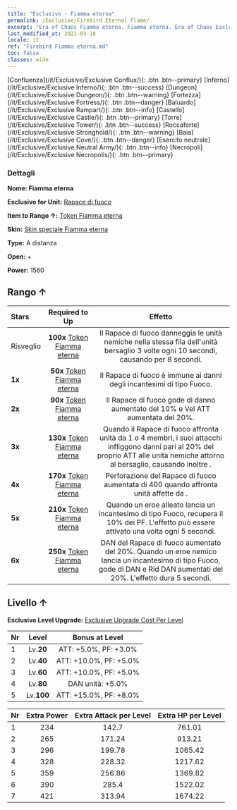 ```yaml
---
title: "Esclusivo - Fiamma eterna"
permalink: /Exclusive/Firebird Eternal Flame/
excerpt: "Era of Chaos Fiamma eterna. Fiamma eterna. Era of Chaos Esclusivo Fiamma eterna. Rapace di fuoco Esclusivo."
last_modified_at: 2021-03-18
locale: it
ref: "Firebird Fiamma eterna.md"
toc: false
classes: wide
---
```

 [Confluenza](/it/Exclusive/Exclusive Conflux/){: .btn .btn--primary} [Inferno](/it/Exclusive/Exclusive Inferno/){: .btn .btn--success} [Dungeon](/it/Exclusive/Exclusive Dungeon/){: .btn .btn--warning} [Fortezza](/it/Exclusive/Exclusive Fortress/){: .btn .btn--danger} [Baluardo](/it/Exclusive/Exclusive Rampart/){: .btn .btn--info} [Castello](/it/Exclusive/Exclusive Castle/){: .btn .btn--primary} [Torre](/it/Exclusive/Exclusive Tower/){: .btn .btn--success} [Roccaforte](/it/Exclusive/Exclusive Stronghold/){: .btn .btn--warning} [Baia](/it/Exclusive/Exclusive Cove/){: .btn .btn--danger} [Esercito neutrale](/it/Exclusive/Exclusive Neutral Army/){: .btn .btn--info} [Necropoli](/it/Exclusive/Exclusive Necropolis/){: .btn .btn--primary} 

### Dettagli
 **Nome: Fiamma eterna** 

 **Esclusivo for Unit:** [Rapace di fuoco](/it/units/Firebird/) 

 **Item to Rango ↑:** [Token Fiamma eterna](/it/Items/con_1001/)

 **Skin:** [Skin speciale Fiamma eterna](/it/Items/con_669/)

 **Type:** A distanza

 **Open:** +

 **Power:** 1560

## Rango ↑

  |     Stars    |  Required to Up | Effetto |
  |:-------------|:---------------:|:---------------:|
  |  Risveglio  | **100x** [Token Fiamma eterna](/it/Items/con_1001/) | <Terra bruciata> Il Rapace di fuoco danneggia le unità nemiche nella stessa fila dell'unità bersaglio 3 volte ogni 10 secondi, causando <Combustione> per 8 secondi. |
  | **1x** <i class="fas fa-star"/> | **50x** [Token Fiamma eterna](/it/Items/con_1001/) | Il Rapace di fuoco è immune ai danni degli incantesimi di tipo Fuoco. |
  | **2x** <i class="fas fa-star"/> | **90x** [Token Fiamma eterna](/it/Items/con_1001/) | Il Rapace di fuoco gode di danno aumentato del 10% e Vel ATT aumentata del 20%. |
  | **3x** <i class="fas fa-star"/> | **130x** [Token Fiamma eterna](/it/Items/con_1001/) | Quando il Rapace di fuoco affronta unità da 1 o 4 membri, i suoi attacchi infliggono danni pari al 20% del proprio ATT alle unità nemiche attorno al bersaglio, causando inoltre <Combustione>. |
  | **4x** <i class="fas fa-star"/> | **170x** [Token Fiamma eterna](/it/Items/con_1001/) | Perforazione del Rapace di fuoco aumentata di 400 quando affronta unità affette da <Combustione>. |
  | **5x** <i class="fas fa-star"/> | **210x** [Token Fiamma eterna](/it/Items/con_1001/) | Quando un eroe alleato lancia un incantesimo di tipo Fuoco, recupera il 10% dei PF. L'effetto può essere attivato una volta ogni 5 secondi. |
  | **6x** <i class="fas fa-star"/> | **250x** [Token Fiamma eterna](/it/Items/con_1001/) | DAN del Rapace di fuoco aumentato del 20%. Quando un eroe nemico lancia un incantesimo di tipo Fuoco, gode di DAN e Rid DAN aumentati del 20%. L'effetto dura 5 secondi. |


## Livello ↑
 **Esclusivo Level Upgrade:** [Exclusive Upgrade Cost Per Level](/Exclusive/ExclusiveUpgradeCostPerLevel/)

  |  Nr  |   Level  | Bonus at Level |
  |:-----|:--------:|:--------------:|
  | 1 | Lv.**20** | ATT: +5.0%, PF: +3.0% |
  | 2 | Lv.**40** | ATT: +10.0%, PF: +5.0% |
  | 3 | Lv.**60** | ATT: +10.0%, PF: +5.0% |
  | 4 | Lv.**80** | DAN unità: +5.0% |
  | 5 | Lv.**100** | ATT: +15.0%, PF: +8.0% |


  |  Nr  |  Extra Power | Extra Attack per Level | Extra HP per Level |
  |:-----|:--------:|:--------:|:--------:|
  | 1 | 234 | 142.7 | 761.01 |
  | 2 | 265 | 171.24 | 913.21 |
  | 3 | 296 | 199.78 | 1065.42 |
  | 4 | 328 | 228.32 | 1217.62 |
  | 5 | 359 | 256.86 | 1369.82 |
  | 6 | 390 | 285.4 | 1522.02 |
  | 7 | 421 | 313.94 | 1674.22 |


